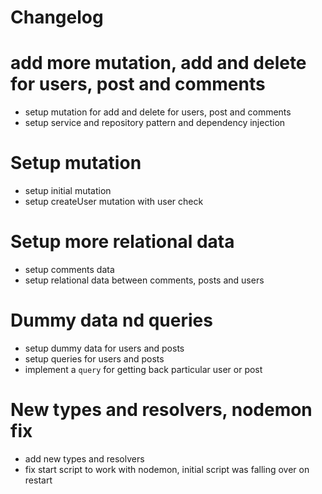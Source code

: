 # Changelog

# add more mutation, add and delete for users, post and comments

- setup mutation for add and delete for users, post and comments
- setup service and repository pattern and dependency injection

# Setup mutation

- setup initial mutation
- setup createUser mutation with user check

# Setup more relational data

- setup comments data
- setup relational data between comments, posts and users

# Dummy data nd queries

- setup dummy data for users and posts
- setup queries for users and posts
- implement a `query` for getting back particular user or post

# New types and resolvers, nodemon fix

- add new types and resolvers
- fix start script to work with nodemon, initial script was falling over on restart
